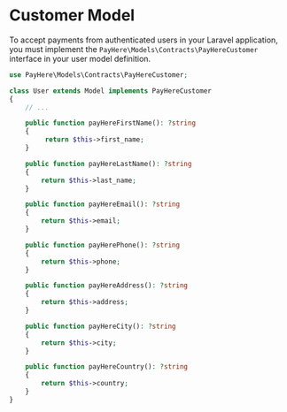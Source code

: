 # Customer Model

To accept payments from authenticated users in your Laravel application, you must implement the `PayHere\Models\Contracts\PayHereCustomer` interface in your user model definition.

```php
use PayHere\Models\Contracts\PayHereCustomer;

class User extends Model implements PayHereCustomer
{
    // ...

    public function payHereFirstName(): ?string
    {
         return $this->first_name;
    }

    public function payHereLastName(): ?string
    {
        return $this->last_name;
    }

    public function payHereEmail(): ?string
    {
        return $this->email;
    }

    public function payHerePhone(): ?string
    {
        return $this->phone;
    }

    public function payHereAddress(): ?string
    {
        return $this->address;
    }

    public function payHereCity(): ?string
    {
        return $this->city;
    }

    public function payHereCountry(): ?string
    {
        return $this->country;
    }
}
```
